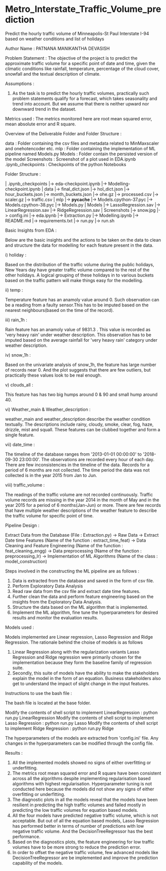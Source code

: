 # Metro_Interstate_Traffic_Volume_prediction
Predict the hourly traffic volume of Minneapolis-St Paul Interstate I-94 based on weather conditions and list of holidays


Author Name : PATNANA MANIKANTHA DEVASISH

Problem Statement :
The objective of the project is to predict the approximate traffic volume for a specific point of date and time, given the climatic conditions like rainfall, temperature, percentage of the cloud cover, snowfall and the textual description of climate.

Assumptions :

1. As the task is to predict the hourly traffic volumes, practically such problem statements qualify for a forecast, which takes seasonality and trend into account. But we assume that there is neither upward nor downward trend in the dataset.

Metrics used :
The metrics monitored here are root mean squared error, mean absolute error and R square.

Overview of the Deliverable Folder and Folder Structure :

data 				: Folder containing the csv files and metadata related to MinMaxscaler and onehotencoder etc.
mlp  				: Folder containing the implementation of ML pipeline named Models.py
Models 				: Folder contain the persisted version of the model
Screenshots 		        : Screenshot of a plot used in EDA.ipynb
.ipynb_checkpoints              : Checkpoints of the python Notebooks

Folder Structure :

|	.ipynb_checkpoints
		|-> eda-checkpoint.ipynb
		|-> Modelling-checkpoint.ipynb
|	data
		|-> final_dict.json
		|-> hol_dict.json
		|-> hour_buckets.json
		|-> month_buckets.json
		|-> ohe.gz
		|-> processed.csv
		|-> scaler.gz
		|-> traffic.csv
|	mlp
		|-> __pycache__
				|-> Models.cpython-37.pyc
				|-> Models.cpython-38.pyc
		|-> Models.py
|	Models
		|-> LassoRegression.sav
		|-> LinearRegression.sav
		|-> RidgeRegression.sav
|	Screenshots
		|-> snow.jpg
|->	config.ini
|-> eda.ipynb
|-> Extraction.py
|-> Modelling.ipynb
|-> README.md
|-> requirements.txt
|-> run.py
|-> run.sh

Basic Insights from EDA :

Below are the basic insights and the actions to be taken on the data to clean and structure the data for modelling for each feature present in the data. 

i) holiday : 

Based on the distribution of the traffic volume during the public holidays, New Years day have greater traffic volume compared to the rest of the other holidays. A logical grouping of these holidays in to various buckets based on the traffic pattern will make things easy for the modelling.

ii) temp : 

Temperature feature has an anamoly value around 0. Such observation can be a reading from a faulty sensor.This has to be imputed based on the nearest neighbours(based on the time of the record).

iii) rain_1h :

Rain feature has an anamoly value of 9831.3 . This value is recorded as 'very heavy rain' under weather description. This observation has to be imputed based on the average rainfall for 'very heavy rain' category under weather description.


iv) snow_1h :

Based on the univariate analysis of snow_1h, the feature has large number of records near 0. And the plot suggests that there are few outliers, but practically these values look to be real enough.

v) clouds_all :

This feature has has two big humps around 0 & 90 and small hump around 40.

vi) Weather_main & Weather_description :

weather_main and weather_description describe the weather condition textually. The descriptions include rainy, cloudy, smoke, clear, fog, haze, drizzle, mist and squall. These features can be clubbed together and form a single feature.

vii) date_time :

The timeline of the database ranges from '2013-01-01 00:00:00' to '2018-09-30 23:00:00'. The observations are recorded every hour of each day. There are few inconsistencies in the timeline of the data. Records for a period of 6 months are not collected. The time period the data was not collected is in the year 2015 from Jan to Jun.

viii) traffic_volume :

The readings of the traffic volume are not recorded continuously. Traffic volume records are missing in the year 2014 in the month of May and in the year 2015 for a period of 6 months(Jan-Jun) or more. There are few records that have multiple weather descriptions of the weather feature to describe the traffic volume for specific point of time.

Pipeline Design :

Extract Data from the Database (File : Extraction.py) -> Raw Data -> Extract Date time Features (Name of the function : extract_time_feat) -> Data Cleaning and Feature Engineering (Name of the function : feat_cleaning_engg) -> Data preprocessing (Name of the function : preprocessing_lr) -> Implementation of ML Algorithms (Name of the class : model_construction)

Steps involved in the constructing the ML pipeline are as follows :

1. Data is extracted from the database and saved in the form of csv file.
2. Perform Exploratory Data Analysis
3. Read raw data from the csv file and extract date time features.
4. Further clean the data and perform feature engineering based on the insights from the Exploratory Data Analysis. 
5. Structure the data based on the ML algorithm that is implemented.
6. Implement the ML algorithm, fine tune the hyperparameters for desired results and monitor the evaluation results.

Models used :

Models implemented are Linear regression, Lasso Regression and Ridge Regression. The rationale behind the choise of models is as follows

1. Linear Regression along with the regularization variants Lasso Regression and Ridge regression were primarily chosen for the implementation because they form the baseline family of regression suite.
2. Secondly, this suite of models have the ability to make the stakeholders explain the model in the form of an equation. Business stakeholders also get to understand the impact of slight change in the input features.

Instructions to use the bash file :

The bash file is located at the base folder.

Modify the contents of shell script to implement LinearRegression : python run.py LinearRegression
Modify the contents of shell script to implement Lasso Regression : python run.py Lasso
Modify the contents of shell script to implement Ridge Regression : python run.py Ridge

The hyperparameters of the models are extracted from 'config.ini' file. Any changes in the hyperparameters can be modified through the config file.

Results :

1. All the implemented models showed no signs of either overfitting or underfitting.
2. The metrics root mean squared error and R square have been consistent across all the algorithms despite implementing regularisation based algorithms with highest regularisation. Hyperparameter tuning is not conducted here because the models did not show any signs of either overfitting or underfitting.
3. The diagnostic plots in all the models reveal that the models have been resilient in predicting the high traffic volumes and failed mostly in predicting the low traffic volumes for equation based models. 
4. All the four models have predicted negative traffic volume, which is not acceptable. But out of all the equation based models, Lasso Regression has performed better in terms of number of predictions with low negative traffic volume. And the DecisionTreeRegressor has the best performance. 
5. Based on the diagnostics plots, the feature engineering for low traffic volumes have to be more strong to reduce the prediction error.
6. In order to offset the negative traffic volume, few advanced models like DecisionTreeRegressor are be implemented and improve the prediction capability of the models.

